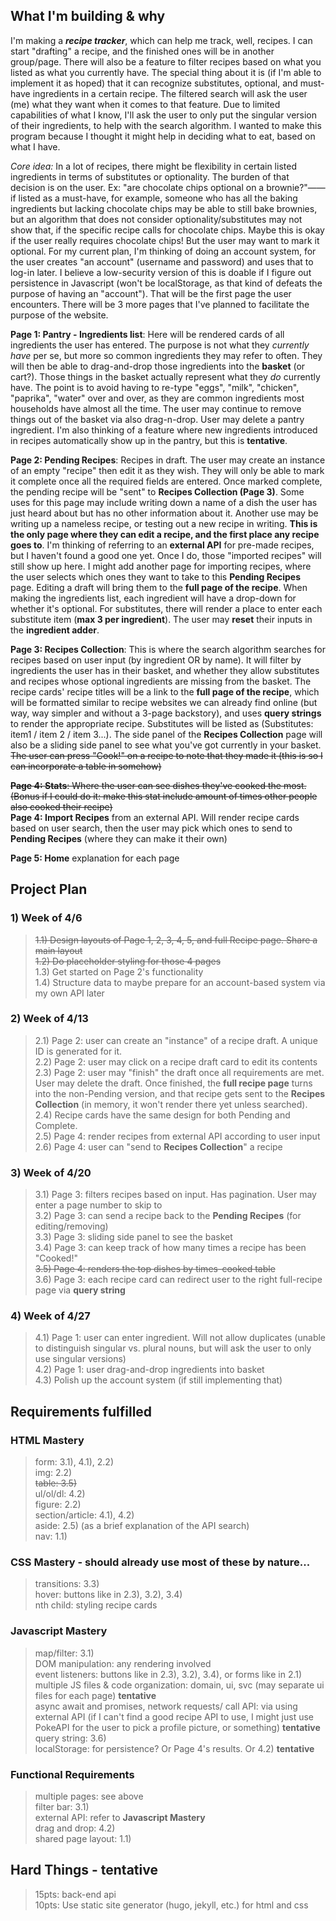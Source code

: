 ## What I'm building & why  
I'm making a ***recipe tracker***, which can help me track, well, recipes. I can start "drafting" a recipe, and the finished ones will be in another group/page. There will also be a feature to filter recipes based on what you listed as what you currently have. The special thing about it is (if I'm able to implement it as hoped) that it can recognize substitutes, optional, and must-have ingredients in a certain recipe. The filtered search will ask the user (me) what they want when it comes to that feature. Due to limited capabilities of what I know, I'll ask the user to only put the singular version of their ingredients, to help with the search algorithm. I wanted to make this program because I thought it might help in deciding what to eat, based on what I have.  

*Core idea:* In a lot of recipes, there might be flexibility in certain listed ingredients in terms of substitutes or optionality. The burden of that decision is on the user. Ex: "are chocolate chips optional on a brownie?"—— if listed as a must-have, for example, someone who has all the baking ingredients but lacking chocolate chips may be able to still bake brownies, but an algorithm that does not consider optionality/substitutes may not show that, if the specific recipe calls for chocolate chips. Maybe this is okay if the user really requires chocolate chips! But the user may want to mark it optional. For my current plan, I'm thinking of doing an account system, for the user creates "an account" (username and password) and uses that to log-in later. I believe a low-security version of this is doable if I figure out persistence in Javascript (won't be localStorage, as that kind of defeats the purpose of having an "account"). That will be the first page the user encounters. There will be 3 more pages that I've planned to facilitate the purpose of the website.  

**Page 1: Pantry - Ingredients list**: Here will be rendered cards of all ingredients the user has entered. The purpose is not what they *currently have* per se, but more so common ingredients they may refer to often. They will then be able to drag-and-drop those ingredients into the **basket** (or cart?). Those things in the basket actually represent what they *do* currently have. The point is to avoid having to re-type "eggs", "milk", "chicken", "paprika", "water" over and over, as they are common ingredients most households have almost all the time. The user may continue to remove things out of the basket via also drag-n-drop. User may delete a pantry ingredient. I'm also thinking of a feature where new ingredients introduced in recipes automatically show up in the pantry, but this is **tentative**.  

**Page 2: Pending Recipes**: Recipes in draft. The user may create an instance of an empty "recipe" then edit it as they wish. They will only be able to mark it complete once all the required fields are entered. Once marked complete, the pending recipe will be "sent" to **Recipes Collection (Page 3)**. Some uses for this page may include writing down a name of a dish the user has just heard about but has no other information about it. Another use may be writing up a nameless recipe, or testing out a new recipe in writing. **This is the only page where they can edit a recipe, and the first place any recipe goes to**. I'm thinking of referring to an **external API** for pre-made recipes, but I haven't found a good one yet. Once I do, those "imported recipes" will still show up here. I might add another page for importing recipes, where the user selects which ones they want to take to this **Pending Recipes** page. Editing a draft will bring them to the **full page of the recipe**. When making the ingredients list, each ingredient will have a drop-down for whether it's optional. For substitutes, there will render a place to enter each substitute item (**max 3 per ingredient**). The user may **reset** their inputs in the **ingredient adder**.  

**Page 3: Recipes Collection**: This is where the search algorithm searches for recipes based on user input (by ingredient OR by name). It will filter by ingredients the user has in their basket, and whether they allow substitutes and recipes whose optional ingredients are missing from the basket. The recipe cards' recipe titles will be a link to the **full page of the recipe**, which will be formatted similar to recipe websites we can already find online (but way, way simpler and without a 3-page backstory), and uses **query strings** to render the appropriate recipe. Substitutes will be listed as (Substitutes: item1 / item 2 / item 3...). The side panel of the **Recipes Collection** page will also be a sliding side panel to see what you've got currently in your basket. ~~The user can press "Cook!" on a recipe to note that they made it (this is so I can incorporate a table in somehow)~~  

~~**Page 4: Stats**: Where the user can see dishes they've cooked the most. (Bonus if I could do it: make this stat include amount of times other people also cooked their recipe)~~  
**Page 4: Import Recipes** from an external API. Will render recipe cards based on user search, then the user may pick which ones to send to **Pending Recipes** (where they can make it their own)  

**Page 5: Home** explanation for each page

## Project Plan
### 1) Week of 4/6  
> ~~1.1) Design layouts of Page 1, 2, 3, 4, 5, and full Recipe page. Share a main layout~~  
> ~~1.2) Do placeholder styling for those 4 pages~~  
> 1.3) Get started on Page 2's functionality  
> 1.4) Structure data to maybe prepare for an account-based system via my own API later  
### 2) Week of 4/13
> 2.1) Page 2: user can create an "instance" of a recipe draft. A unique ID is generated for it.  
> 2.2) Page 2: user may click on a recipe draft card to edit its contents  
> 2.3) Page 2: user may "finish" the draft once all requirements are met. User may delete the draft. Once finished, the **full recipe page** turns into the non-Pending version, and that recipe gets sent to the **Recipes Collection** (in memory, it won't render there yet unless searched).  
> 2.4) Recipe cards have the same design for both Pending and Complete.  
> 2.5) Page 4: render recipes from external API according to user input  
> 2.6) Page 4: user can "send to **Recipes Collection**" a recipe  
### 3) Week of 4/20
> 3.1) Page 3: filters recipes based on input. Has pagination. User may enter a page number to skip to  
> 3.2) Page 3: can send a recipe back to the **Pending Recipes** (for editing/removing)  
> 3.3) Page 3: sliding side panel to see the basket  
> 3.4) Page 3: can keep track of how many times a recipe has been "Cooked!"  
> ~~3.5) Page 4: renders the top dishes by times-cooked table~~  
> 3.6) Page 3: each recipe card can redirect user to the right full-recipe page via **query string**  
### 4) Week of 4/27  
> 4.1) Page 1: user can enter ingredient. Will not allow duplicates (unable to distinguish singular vs. plural nouns, but will ask the user to only use singular versions)  
> 4.2) Page 1: user drag-and-drop ingredients into basket  
> 4.3) Polish up the account system (if still implementing that)  

## Requirements fulfilled  
### HTML Mastery  
> form: 3.1), 4.1), 2.2)  
> img: 2.2)  
> ~~table: 3.5)~~  
> ul/ol/dl: 4.2)  
> figure: 2.2)  
> section/article: 4.1), 4.2)  
> aside: 2.5) (as a brief explanation of the API search)  
> nav: 1.1)  

### CSS Mastery - should already use most of these by nature...  
> transitions: 3.3)  
> hover: buttons like in 2.3), 3.2), 3.4)  
> nth child: styling recipe cards  

### Javascript Mastery  
> map/filter: 3.1)  
> DOM manipulation: any rendering involved  
> event listeners: buttons like in 2.3), 3.2), 3.4), or forms like in 2.1)  
> multiple JS files & code organization: domain, ui, svc (may separate ui files for each page) **tentative**  
> async await and promises, network requests/ call API: via using external API (if I can't find a good recipe API to use, I might just use PokeAPI for the user to pick a profile picture, or something) **tentative**  
> query string: 3.6)  
> localStorage: for persistence? Or Page 4's results. Or 4.2) **tentative**  

### Functional Requirements  
> multiple pages: see above  
> filter bar: 3.1)  
> external API: refer to **Javascript Mastery**  
> drag and drop: 4.2)  
> shared page layout: 1.1)  

## Hard Things - tentative  
> 15pts: back-end api  
> 10pts: Use static site generator (hugo, jekyll, etc.) for html and css


